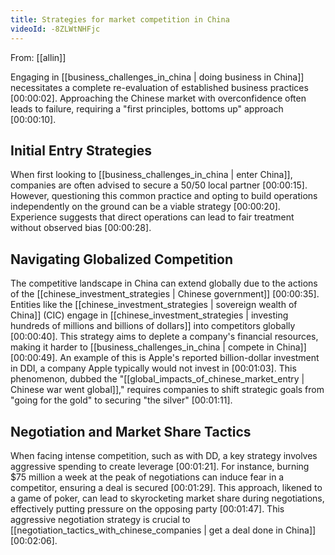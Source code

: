 ```yaml
---
title: Strategies for market competition in China
videoId: -8ZLWtNHFjc
---
```


From: [[allin]] <br/> 

Engaging in [[business_challenges_in_china | doing business in China]] necessitates a complete re-evaluation of established business practices <a class="yt-timestamp" data-t="00:00:02">[00:00:02]</a>. Approaching the Chinese market with overconfidence often leads to failure, requiring a "first principles, bottoms up" approach <a class="yt-timestamp" data-t="00:00:10">[00:00:10]</a>.

## Initial Entry Strategies

When first looking to [[business_challenges_in_china | enter China]], companies are often advised to secure a 50/50 local partner <a class="yt-timestamp" data-t="00:00:15">[00:00:15]</a>. However, questioning this common practice and opting to build operations independently on the ground can be a viable strategy <a class="yt-timestamp" data-t="00:00:20">[00:00:20]</a>. Experience suggests that direct operations can lead to fair treatment without observed bias <a class="yt-timestamp" data-t="00:00:28">[00:00:28]</a>.

## Navigating Globalized Competition

The competitive landscape in China can extend globally due to the actions of the [[chinese_investment_strategies | Chinese government]] <a class="yt-timestamp" data-t="00:00:35">[00:00:35]</a>. Entities like the [[chinese_investment_strategies | sovereign wealth of China]] (CIC) engage in [[chinese_investment_strategies | investing hundreds of millions and billions of dollars]] into competitors globally <a class="yt-timestamp" data-t="00:00:40">[00:00:40]</a>. This strategy aims to deplete a company's financial resources, making it harder to [[business_challenges_in_china | compete in China]] <a class="yt-timestamp" data-t="00:00:49">[00:00:49]</a>. An example of this is Apple's reported billion-dollar investment in DDI, a company Apple typically would not invest in <a class="yt-timestamp" data-t="00:01:03">[00:01:03]</a>. This phenomenon, dubbed the "[[global_impacts_of_chinese_market_entry | Chinese war went global]]," requires companies to shift strategic goals from "going for the gold" to securing "the silver" <a class="yt-timestamp" data-t="00:01:11">[00:01:11]</a>.

## Negotiation and Market Share Tactics

When facing intense competition, such as with DD, a key strategy involves aggressive spending to create leverage <a class="yt-timestamp" data-t="00:01:21">[00:01:21]</a>. For instance, burning $75 million a week at the peak of negotiations can induce fear in a competitor, ensuring a deal is secured <a class="yt-timestamp" data-t="00:01:29">[00:01:29]</a>. This approach, likened to a game of poker, can lead to skyrocketing market share during negotiations, effectively putting pressure on the opposing party <a class="yt-timestamp" data-t="00:01:47">[00:01:47]</a>. This aggressive negotiation strategy is crucial to [[negotiation_tactics_with_chinese_companies | get a deal done in China]] <a class="yt-timestamp" data-t="00:02:06">[00:02:06]</a>.